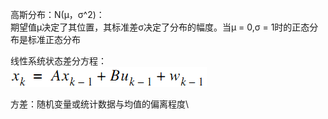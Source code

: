
高斯分布：N(μ，σ^2)：\
  期望值μ决定了其位置，其标准差σ决定了分布的幅度。当μ = 0,σ = 1时的正态分布是标准正态分布
  
线性系统状态差分方程：\
![线性系统状态差分方程](https://github.com/Freecss123456/from-Calman-filter-to-particle-filter/blob/master/image/State_difference_equation_of_linear_system.jpg)

方差：随机变量或统计数据与均值的偏离程度\

